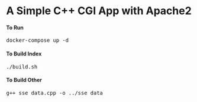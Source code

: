 # A Simple C++ CGI App with Apache2

<h4>To Run</h4>
<pre>docker-compose up -d</pre>

<h4>To Build Index</h4>
<pre>./build.sh</pre>

<h4>To Build Other</h4>
<pre>g++ sse_data.cpp -o ../sse_data</pre>

